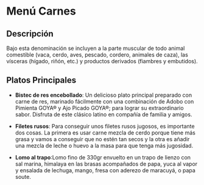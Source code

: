 # Menú Carnes

## Descripción
Bajo esta denominación se incluyen a la parte muscular de todo animal comestible (vaca, cerdo, aves, pescado, cordero, animales de caza), las vísceras (hígado, riñón, etc.) y productos derivados (fiambres y embutidos).

## Platos Principales
- **Bistec de res encebollado**: Un delicioso plato principal  preparado con carne de res, marinado fácilmente con una combinación de Adobo con Pimienta GOYA® y Ajo Picado GOYA®; para lograr su extraordinario sabor. Disfruta de este clásico latino en compañía de familia y amigos.

- **Filetes rusos**: Para conseguir unos filetes rusos jugosos, es importante dos cosas. La primera es usar carne mezcla de cerdo porque tiene más grasa y vamos a conseguir que no estén tan secos y la otra es añadir una mezcla de leche o huevo a la masa para que tenga más jugosidad.

- **Lomo al trapo**:Lomo fino de 330gr envuelto en un trapo de lienzo con sal marina, himalaya en las brasas acompañados de papa, yuca al vapor y ensalada de lechuga, mango, fresa con aderezo de maracuyá, o papa soute.